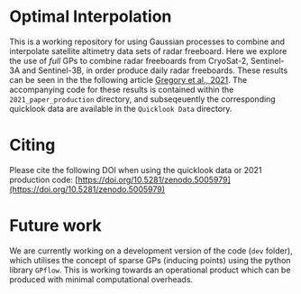 # Optimal Interpolation

This is a working repository for using Gaussian processes to combine and interpolate satellite altimetry data sets of radar freeboard. Here we explore the use of *full* GPs to combine radar freeboards from CryoSat-2, Sentinel-3A and Sentinel-3B, in order produce daily radar freeboards. These results can be seen in the the following article [Gregory et al., 2021](https://tc.copernicus.org/articles/15/2857/2021/tc-15-2857-2021.pdf). The accompanying code for these results is contained within the `2021_paper_production` directory, and subseqeuently the corresponding quicklook data are available in the `Quicklook Data` directory.

# Citing 

Please cite the following DOI when using the quicklook data or 2021 production code: [https://doi.org/10.5281/zenodo.5005979](https://doi.org/10.5281/zenodo.5005979)

# Future work

We are currently working on a development version of the code (`dev` folder), which utilises the concept of sparse GPs (inducing points) using the python library `GPflow`. This is working towards an operational product which can be produced with minimal computational overheads.
